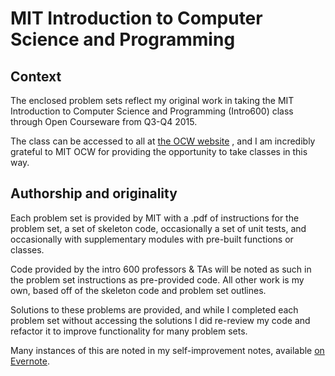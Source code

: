 # MIT Introduction to Computer Science and Programming

## Context

The enclosed problem sets reflect my original work in taking the MIT Introduction to Computer Science and Programming (Intro600) class through Open Courseware from Q3-Q4 2015.

The class can be accessed to all at [the OCW website](http://ocw.mit.edu/courses/electrical-engineering-and-computer-science/6-00sc-introduction-to-computer-science-and-programming-spring-2011/) , and I am incredibly grateful to MIT OCW for providing the opportunity to take classes in this way.

## Authorship and originality

Each problem set is provided by MIT with a .pdf of instructions for the problem set, a set of skeleton code, occasionally a set of unit tests, and occasionally with supplementary modules with pre-built functions or classes.

Code provided by the intro 600 professors & TAs will be noted as such in the problem set instructions as pre-provided code.
All other work is my own, based off of the skeleton code and problem set outlines.

Solutions to these problems are provided, and while I completed each problem set without accessing the solutions I did re-review my code and refactor it to improve functionality for many problem sets.

Many instances of this are noted in my self-improvement notes, available [on Evernote](https://www.evernote.com/shard/s467/sh/59eb44c4-a050-449f-b8df-fe331a0bed86/3ff78019af669f0c019fea7f11242b20 ).

